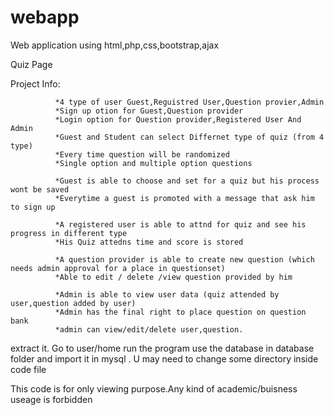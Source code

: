 # webapp
Web application using html,php,css,bootstrap,ajax

Quiz Page 

Project Info:

              *4 type of user Guest,Reguistred User,Question provier,Admin
              *Sign up otion for Guest,Question provider
              *Login option for Question provider,Registered User And Admin
              *Guest and Student can select Differnet type of quiz (from 4 type)
              *Every time question will be randomized
              *Single option and multiple option questions
              
              *Guest is able to choose and set for a quiz but his process wont be saved
              *Everytime a guest is promoted with a message that ask him to sign up
              
              *A registered user is able to attnd for quiz and see his progress in different type
              *His Quiz attedns time and score is stored
              
              *A question provider is able to create new question (which needs admin approval for a place in questionset)
              *Able to edit / delete /view question provided by him
              
              *Admin is able to view user data (quiz attended by user,question added by user)
              *Admin has the final right to place question on question bank
              *admin can view/edit/delete user,question.
              
              

extract it. Go to user/home run the program
use the database in database folder and import it in mysql .
U may need to change some directory inside code file

This code is for only viewing purpose.Any kind of academic/buisness useage is forbidden
